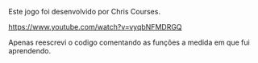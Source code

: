 Este jogo foi desenvolvido por Chris Courses.  

https://www.youtube.com/watch?v=vyqbNFMDRGQ

Apenas reescrevi o codigo comentando as funções a medida em que fui aprendendo.
